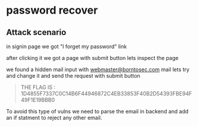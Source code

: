 # password recover

## Attack scenario

in signin page we got "I forget my password" link

after clicking it we got a page with submit button lets inspect the page

we found a hidden mail input with webmaster@borntosec.com mail lets try and change it and send the request with submit button

> THE FLAG IS : 1D4855F7337C0C14B6F44946872C4EB33853F40B2D54393FBE94F49F1E19BBB0

To avoid this type of vulns we need to parse the email in backend and add an if statment to reject any other email.
